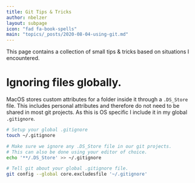 ```yaml
---
title: Git Tips & Tricks
author: nbelzer
layout: subpage
icon: "fad fa-book-spells"
main: "topics/_posts/2020-08-04-using-git.md"
---
```


This page contains a collection of small tips & tricks based on situations I encountered.

# Ignoring files globally.

MacOS stores custom attributes for a folder inside it through a `.DS_Store` file. This includes personal attributes and therefore do not need to be shared in most git projects. As this is OS specific I include it in my global `.gitignore`. 

```bash
# Setup your global .gitignore
touch ~/.gitignore

# Make sure we ignore any .DS_Store file in our git projects.
# This can also be done using your editor of choice.
echo '**/.DS_Store' >> ~/.gitignore

# Tell git about your global .gitignore file.
git config --global core.excludesfile '~/.gitignore'
```
